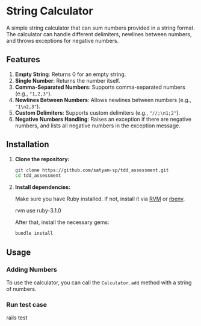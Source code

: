 # String Calculator

A simple string calculator that can sum numbers provided in a string format. The calculator can handle different delimiters, newlines between numbers, and throws exceptions for negative numbers.

## Features

1. **Empty String**: Returns 0 for an empty string.
2. **Single Number**: Returns the number itself.
3. **Comma-Separated Numbers**: Supports comma-separated numbers (e.g., `"1,2,3"`).
4. **Newlines Between Numbers**: Allows newlines between numbers (e.g., `"1\n2,3"`).
5. **Custom Delimiters**: Supports custom delimiters (e.g., `"//;\n1;2"`).
6. **Negative Numbers Handling**: Raises an exception if there are negative numbers, and lists all negative numbers in the exception message.

## Installation

1. **Clone the repository:**

    ```bash
    git clone https://github.com/satyam-sp/tdd_assessment.git
    cd tdd_assessment
    ```

2. **Install dependencies:**

    Make sure you have Ruby installed. If not, install it via [RVM](https://rvm.io/) or [rbenv](https://github.com/rbenv/rbenv).

    rvm use ruby-3.1.0 

    After that, install the necessary gems:

    ```bash
    bundle install
    ```

## Usage

### Adding Numbers

To use the calculator, you can call the `Calculator.add` method with a string of numbers.

### Run test case

rails test
